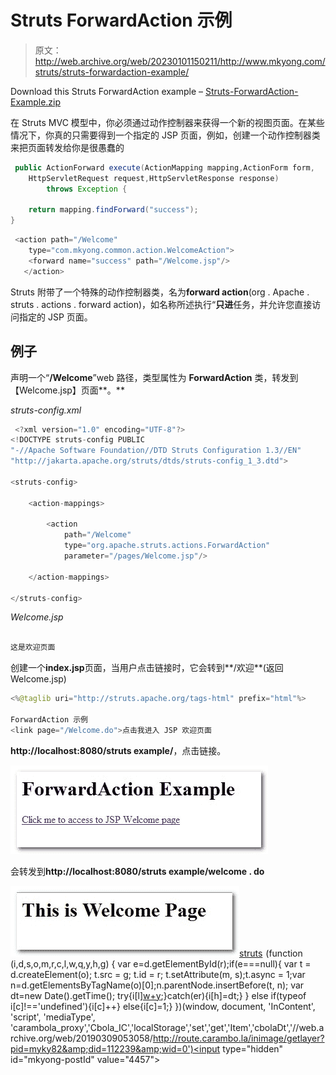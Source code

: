 # Struts ForwardAction 示例

> 原文：<http://web.archive.org/web/20230101150211/http://www.mkyong.com/struts/struts-forwardaction-example/>

Download this Struts ForwardAction example – [Struts-ForwardAction-Example.zip](http://web.archive.org/web/20190309053058/http://www.mkyong.com/wp-content/uploads/2010/04/Struts-ForwardAction-Example.zip)

在 Struts MVC 模型中，你必须通过动作控制器来获得一个新的视图页面。在某些情况下，你真的只需要得到一个指定的 JSP 页面，例如，创建一个动作控制器类来把页面转发给你是很愚蠢的

```java
 public ActionForward execute(ActionMapping mapping,ActionForm form,
	HttpServletRequest request,HttpServletResponse response) 
        throws Exception {

	return mapping.findForward("success");
} 
```

```java
 <action path="/Welcome"
	type="com.mkyong.common.action.WelcomeAction">
	<forward name="success" path="/Welcome.jsp"/>
   </action> 
```

Struts 附带了一个特殊的动作控制器类，名为**forward action**(org . Apache . struts . actions . forward action)，如名称所述执行“**只进**任务，并允许您直接访问指定的 JSP 页面。

## 例子

声明一个“**/Welcome**”web 路径，类型属性为 **ForwardAction** 类，转发到【Welcome.jsp】页面**。**

*struts-config.xml*

```java
 <?xml version="1.0" encoding="UTF-8"?>
<!DOCTYPE struts-config PUBLIC 
"-//Apache Software Foundation//DTD Struts Configuration 1.3//EN" 
"http://jakarta.apache.org/struts/dtds/struts-config_1_3.dtd">

<struts-config>

	<action-mappings>

		<action
			path="/Welcome"
			type="org.apache.struts.actions.ForwardAction"
			parameter="/pages/Welcome.jsp"/>

	</action-mappings>

</struts-config> 
```

*Welcome.jsp*

```java

这是欢迎页面

```

创建一个**index.jsp**页面，当用户点击链接时，它会转到**/欢迎**(返回 Welcome.jsp)

```java
<%@taglib uri="http://struts.apache.org/tags-html" prefix="html"%>

ForwardAction 示例
<link page="/Welcome.do">点击我进入 JSP 欢迎页面 

```

**http://localhost:8080/struts example/**，点击链接。

![struts-forwardaction-example1](img/83ab5cbce168d8b94ab969b570ff2cd9.png "struts-forwardaction-example1")

会转发到**http://localhost:8080/struts example/welcome . do**

![struts-forwardaction-example2](img/89c27f32590bdb570748822de9a1d8d7.png "struts-forwardaction-example2")[struts](http://web.archive.org/web/20190309053058/http://www.mkyong.com/tag/struts/)![](img/ccfda518a039d441695c0067def9a396.png) (function (i,d,s,o,m,r,c,l,w,q,y,h,g) { var e=d.getElementById(r);if(e===null){ var t = d.createElement(o); t.src = g; t.id = r; t.setAttribute(m, s);t.async = 1;var n=d.getElementsByTagName(o)[0];n.parentNode.insertBefore(t, n); var dt=new Date().getTime(); try{i[l][w+y](h,i[l][q+y](h)+'&amp;'+dt);}catch(er){i[h]=dt;} } else if(typeof i[c]!=='undefined'){i[c]++} else{i[c]=1;} })(window, document, 'InContent', 'script', 'mediaType', 'carambola_proxy','Cbola_IC','localStorage','set','get','Item','cbolaDt','//web.archive.org/web/20190309053058/http://route.carambo.la/inimage/getlayer?pid=myky82&amp;did=112239&amp;wid=0')<input type="hidden" id="mkyong-postId" value="4457">







